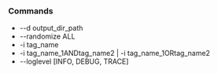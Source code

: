 ### Commands
- --d output_dir_path 
- --randomize ALL
- -i tag_name
- -i tag_name_1ANDtag_name2 	| 	-i tag_name_1ORtag_name2
- --loglevel [INFO, DEBUG, TRACE]
